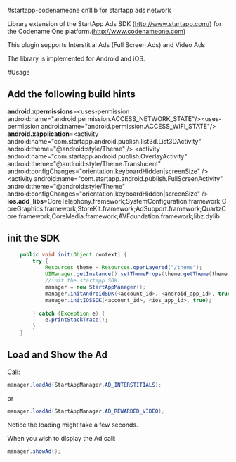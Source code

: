 #startapp-codenameone
cn1lib for startapp ads network

Library extension of the StartApp Ads SDK (http://www.startapp.com/) for the Codename One platform.(http://www.codenameone.com)

This plugin supports Interstitial Ads (Full Screen Ads) and Video Ads

The library is implemented for Android and iOS.

#Usage

## Add the following build hints

<b>android.xpermissions</b>=\<uses-permission android:name="android.permission.ACCESS_NETWORK_STATE"/>\<uses-permission android:name="android.permission.ACCESS_WIFI_STATE"/>
<br/><b>android.xapplication</b>=\<activity android:name="com.startapp.android.publish.list3d.List3DActivity" android:theme="@android:style/Theme" /> \<activity android:name="com.startapp.android.publish.OverlayActivity" android:theme="@android:style/Theme.Translucent" android:configChanges="orientation|keyboardHidden|screenSize" /> \<activity android:name="com.startapp.android.publish.FullScreenActivity" android:theme="@android:style/Theme" android:configChanges="orientation|keyboardHidden|screenSize" />
<br/><b>ios.add_libs</b>=CoreTelephony.framework;SystemConfiguration.framework;CoreGraphics.framework;StoreKit.framework;AdSupport.framework;QuartzCore.framework;CoreMedia.framework;AVFoundation.framework;libz.dylib

## init the SDK

```java
    public void init(Object context) {
        try {
            Resources theme = Resources.openLayered("/theme");
            UIManager.getInstance().setThemeProps(theme.getTheme(theme.getThemeResourceNames()[0]));
            //init the startapp SDK
            manager = new StartAppManager();
            manager.initAndroidSDK(<account_id>, <android_app_id>, true);
            manager.initIOSSDK(<account_id>, <ios_app_id>, true);
            
        } catch (Exception e) {
            e.printStackTrace();
        }
    }
```

## Load and Show the Ad

Call:
```java
manager.loadAd(StartAppManager.AD_INTERSTITIALS);
```
or
```java
manager.loadAd(StartAppManager.AD_REWARDED_VIDEO);
```
Notice the loading might take a few seconds.

When you wish to display the Ad call:
```java
manager.showAd();
```






